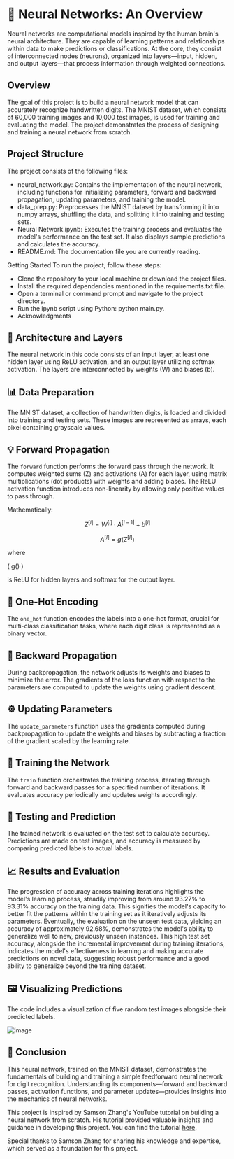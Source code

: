 # 🧠 **Neural Networks: An Overview**

Neural networks are computational models inspired by the human brain's neural architecture. They are capable of learning patterns and relationships within data to make predictions or classifications. At the core, they consist of interconnected nodes (neurons), organized into layers—input, hidden, and output layers—that process information through weighted connections.


## Overview
The goal of this project is to build a neural network model that can accurately recognize handwritten digits. The MNIST dataset, which consists of 60,000 training images and 10,000 test images, is used for training and evaluating the model. The project demonstrates the process of designing and training a neural network from scratch.

## Project Structure
The project consists of the following files:

* neural_network.py: Contains the implementation of the neural network, including functions for initializing parameters, forward and backward propagation, updating parameters, and training the model.
* data_prep.py: Preprocesses the MNIST dataset by transforming it into numpy arrays, shuffling the data, and splitting it into training and testing sets.
* Neural Network.ipynb: Executes the training process and evaluates the model's performance on the test set. It also displays sample predictions and calculates the accuracy.
* README.md: The documentation file you are currently reading.

Getting Started
To run the project, follow these steps:

* Clone the repository to your local machine or download the project files.
* Install the required dependencies mentioned in the requirements.txt file.
* Open a terminal or command prompt and navigate to the project directory.
* Run the ipynb script using Python: python main.py.
* Acknowledgments

## 🔗 Architecture and Layers

The neural network in this code consists of an input layer, at least one hidden layer using ReLU activation, and an output layer utilizing softmax activation. The layers are interconnected by weights (W) and biases (b).

## 📊 Data Preparation

The MNIST dataset, a collection of handwritten digits, is loaded and divided into training and testing sets. These images are represented as arrays, each pixel containing grayscale values.

## 💡 Forward Propagation

The `forward` function performs the forward pass through the network. It computes weighted sums (Z) and activations (A) for each layer, using matrix multiplications (dot products) with weights and adding biases. The ReLU activation function introduces non-linearity by allowing only positive values to pass through.

Mathematically:

$$ Z^{[l]} = W^{[l]} \cdot A^{[l-1]} + b^{[l]} $$

$$ A^{[l]} = g(Z^{[l]}) $$

where 

\( g() \) 

is ReLU for hidden layers and softmax for the output layer.


## 🧮 One-Hot Encoding

The `one_hot` function encodes the labels into a one-hot format, crucial for multi-class classification tasks, where each digit class is represented as a binary vector.

## 🔄 Backward Propagation

During backpropagation, the network adjusts its weights and biases to minimize the error. The gradients of the loss function with respect to the parameters are computed to update the weights using gradient descent.

## ⚙️ Updating Parameters

The `update_parameters` function uses the gradients computed during backpropagation to update the weights and biases by subtracting a fraction of the gradient scaled by the learning rate.

## 🔁 Training the Network

The `train` function orchestrates the training process, iterating through forward and backward passes for a specified number of iterations. It evaluates accuracy periodically and updates weights accordingly.

## 🎯 Testing and Prediction

The trained network is evaluated on the test set to calculate accuracy. Predictions are made on test images, and accuracy is measured by comparing predicted labels to actual labels.

## 📈 Results and Evaluation

The progression of accuracy across training iterations highlights the model's learning process, steadily improving from around 93.27% to 93.31% accuracy on the training data. This signifies the model's capacity to better fit the patterns within the training set as it iteratively adjusts its parameters. Eventually, the evaluation on the unseen test data, yielding an accuracy of approximately 92.68%, demonstrates the model's ability to generalize well to new, previously unseen instances. This high test set accuracy, alongside the incremental improvement during training iterations, indicates the model's effectiveness in learning and making accurate predictions on novel data, suggesting robust performance and a good ability to generalize beyond the training dataset.

## 🖼️ Visualizing Predictions

The code includes a visualization of five random test images alongside their predicted labels.

![image](https://github.com/riyouuyt/Neural-Network-from-Scratch/assets/122600889/e548e177-9e28-4297-a358-e2d7e1e50286)

## 📝 Conclusion

This neural network, trained on the MNIST dataset, demonstrates the fundamentals of building and training a simple feedforward neural network for digit recognition. Understanding its components—forward and backward passes, activation functions, and parameter updates—provides insights into the mechanics of neural networks.


This project is inspired by Samson Zhang's YouTube tutorial on building a neural network from scratch. His tutorial provided valuable insights and guidance in developing this project. You can find the tutorial [here](https://www.youtube.com/watch?v=w8yWXqWQYmU&t=1675s&pp=ygUObmV1cmFsIG5ldHdvcms%3D).

Special thanks to Samson Zhang for sharing his knowledge and expertise, which served as a foundation for this project.
